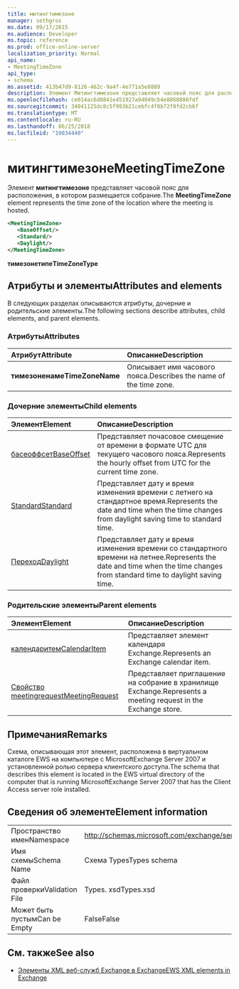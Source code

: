 ```yaml
---
title: митингтимезоне
manager: sethgros
ms.date: 09/17/2015
ms.audience: Developer
ms.topic: reference
ms.prod: office-online-server
localization_priority: Normal
api_name:
- MeetingTimeZone
api_type:
- schema
ms.assetid: 413b47d9-8126-462c-9a4f-4e771a5e8889
description: Элемент Митингтимезоне представляет часовой пояс для расположения, в котором размещается собрание.
ms.openlocfilehash: ce014ac6d8841e451927a94049cb4e8860886fdf
ms.sourcegitcommit: 34041125dc8c5f993b21cebfc4f8b72f0fd2cb6f
ms.translationtype: MT
ms.contentlocale: ru-RU
ms.lasthandoff: 06/25/2018
ms.locfileid: "19834440"
---
```

# <a name="meetingtimezone"></a><span data-ttu-id="ede08-103">митингтимезоне</span><span class="sxs-lookup"><span data-stu-id="ede08-103">MeetingTimeZone</span></span>

<span data-ttu-id="ede08-104">Элемент **митингтимезоне** представляет часовой пояс для расположения, в котором размещается собрание.</span><span class="sxs-lookup"><span data-stu-id="ede08-104">The **MeetingTimeZone** element represents the time zone of the location where the meeting is hosted.</span></span> 
  
```xml
<MeetingTimeZone>
   <BaseOffset/>
   <Standard/>
   <Daylight/>
</MeetingTimeZone>
```

 <span data-ttu-id="ede08-105">**тимезонетипе**</span><span class="sxs-lookup"><span data-stu-id="ede08-105">**TimeZoneType**</span></span>
## <a name="attributes-and-elements"></a><span data-ttu-id="ede08-106">Атрибуты и элементы</span><span class="sxs-lookup"><span data-stu-id="ede08-106">Attributes and elements</span></span>

<span data-ttu-id="ede08-107">В следующих разделах описываются атрибуты, дочерние и родительские элементы.</span><span class="sxs-lookup"><span data-stu-id="ede08-107">The following sections describe attributes, child elements, and parent elements.</span></span>
  
### <a name="attributes"></a><span data-ttu-id="ede08-108">Атрибуты</span><span class="sxs-lookup"><span data-stu-id="ede08-108">Attributes</span></span>

|<span data-ttu-id="ede08-109">**Атрибут**</span><span class="sxs-lookup"><span data-stu-id="ede08-109">**Attribute**</span></span>|<span data-ttu-id="ede08-110">**Описание**</span><span class="sxs-lookup"><span data-stu-id="ede08-110">**Description**</span></span>|
|:-----|:-----|
|<span data-ttu-id="ede08-111">**тимезоненаме**</span><span class="sxs-lookup"><span data-stu-id="ede08-111">**TimeZoneName**</span></span> <br/> |<span data-ttu-id="ede08-112">Описывает имя часового пояса.</span><span class="sxs-lookup"><span data-stu-id="ede08-112">Describes the name of the time zone.</span></span>  <br/> |
   
### <a name="child-elements"></a><span data-ttu-id="ede08-113">Дочерние элементы</span><span class="sxs-lookup"><span data-stu-id="ede08-113">Child elements</span></span>

|<span data-ttu-id="ede08-114">**Элемент**</span><span class="sxs-lookup"><span data-stu-id="ede08-114">**Element**</span></span>|<span data-ttu-id="ede08-115">**Описание**</span><span class="sxs-lookup"><span data-stu-id="ede08-115">**Description**</span></span>|
|:-----|:-----|
|[<span data-ttu-id="ede08-116">басеоффсет</span><span class="sxs-lookup"><span data-stu-id="ede08-116">BaseOffset</span></span>](baseoffset.md) <br/> |<span data-ttu-id="ede08-117">Представляет почасовое смещение от времени в формате UTC для текущего часового пояса.</span><span class="sxs-lookup"><span data-stu-id="ede08-117">Represents the hourly offset from UTC for the current time zone.</span></span>  <br/> |
|[<span data-ttu-id="ede08-118">Standard</span><span class="sxs-lookup"><span data-stu-id="ede08-118">Standard</span></span>](standard.md) <br/> |<span data-ttu-id="ede08-119">Представляет дату и время изменения времени с летнего на стандартное время.</span><span class="sxs-lookup"><span data-stu-id="ede08-119">Represents the date and time when the time changes from daylight saving time to standard time.</span></span>  <br/> |
|[<span data-ttu-id="ede08-120">Переход</span><span class="sxs-lookup"><span data-stu-id="ede08-120">Daylight</span></span>](daylight.md) <br/> |<span data-ttu-id="ede08-121">Представляет дату и время изменения времени со стандартного времени на летнее.</span><span class="sxs-lookup"><span data-stu-id="ede08-121">Represents the date and time when the time changes from standard time to daylight saving time.</span></span>  <br/> |
   
### <a name="parent-elements"></a><span data-ttu-id="ede08-122">Родительские элементы</span><span class="sxs-lookup"><span data-stu-id="ede08-122">Parent elements</span></span>

|<span data-ttu-id="ede08-123">**Элемент**</span><span class="sxs-lookup"><span data-stu-id="ede08-123">**Element**</span></span>|<span data-ttu-id="ede08-124">**Описание**</span><span class="sxs-lookup"><span data-stu-id="ede08-124">**Description**</span></span>|
|:-----|:-----|
|[<span data-ttu-id="ede08-125">календаритем</span><span class="sxs-lookup"><span data-stu-id="ede08-125">CalendarItem</span></span>](calendaritem.md) <br/> |<span data-ttu-id="ede08-126">Представляет элемент календаря Exchange.</span><span class="sxs-lookup"><span data-stu-id="ede08-126">Represents an Exchange calendar item.</span></span>  <br/> |
|[<span data-ttu-id="ede08-127">Свойство meetingrequest</span><span class="sxs-lookup"><span data-stu-id="ede08-127">MeetingRequest</span></span>](meetingrequest.md) <br/> |<span data-ttu-id="ede08-128">Представляет приглашение на собрание в хранилище Exchange.</span><span class="sxs-lookup"><span data-stu-id="ede08-128">Represents a meeting request in the Exchange store.</span></span>  <br/> |
   
## <a name="remarks"></a><span data-ttu-id="ede08-129">Примечания</span><span class="sxs-lookup"><span data-stu-id="ede08-129">Remarks</span></span>

<span data-ttu-id="ede08-130">Схема, описывающая этот элемент, расположена в виртуальном каталоге EWS на компьютере с MicrosoftExchange Server 2007 и установленной ролью сервера клиентского доступа.</span><span class="sxs-lookup"><span data-stu-id="ede08-130">The schema that describes this element is located in the EWS virtual directory of the computer that is running MicrosoftExchange Server 2007 that has the Client Access server role installed.</span></span>
  
## <a name="element-information"></a><span data-ttu-id="ede08-131">Сведения об элементе</span><span class="sxs-lookup"><span data-stu-id="ede08-131">Element information</span></span>

|||
|:-----|:-----|
|<span data-ttu-id="ede08-132">Пространство имен</span><span class="sxs-lookup"><span data-stu-id="ede08-132">Namespace</span></span>  <br/> |http://schemas.microsoft.com/exchange/services/2006/types  <br/> |
|<span data-ttu-id="ede08-133">Имя схемы</span><span class="sxs-lookup"><span data-stu-id="ede08-133">Schema Name</span></span>  <br/> |<span data-ttu-id="ede08-134">Схема Types</span><span class="sxs-lookup"><span data-stu-id="ede08-134">Types schema</span></span>  <br/> |
|<span data-ttu-id="ede08-135">Файл проверки</span><span class="sxs-lookup"><span data-stu-id="ede08-135">Validation File</span></span>  <br/> |<span data-ttu-id="ede08-136">Types. xsd</span><span class="sxs-lookup"><span data-stu-id="ede08-136">Types.xsd</span></span>  <br/> |
|<span data-ttu-id="ede08-137">Может быть пустым</span><span class="sxs-lookup"><span data-stu-id="ede08-137">Can be Empty</span></span>  <br/> |<span data-ttu-id="ede08-138">False</span><span class="sxs-lookup"><span data-stu-id="ede08-138">False</span></span>  <br/> |
   
## <a name="see-also"></a><span data-ttu-id="ede08-139">См. также</span><span class="sxs-lookup"><span data-stu-id="ede08-139">See also</span></span>



- [<span data-ttu-id="ede08-140">Элементы XML веб-служб Exchange в Exchange</span><span class="sxs-lookup"><span data-stu-id="ede08-140">EWS XML elements in Exchange</span></span>](ews-xml-elements-in-exchange.md)

